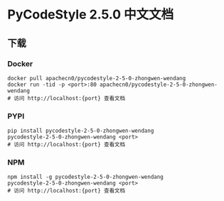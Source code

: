 # PyCodeStyle 2.5.0 中文文档

## 下载

### Docker

```
docker pull apachecn0/pycodestyle-2-5-0-zhongwen-wendang
docker run -tid -p <port>:80 apachecn0/pycodestyle-2-5-0-zhongwen-wendang
# 访问 http://localhost:{port} 查看文档
```

### PYPI

```
pip install pycodestyle-2-5-0-zhongwen-wendang
pycodestyle-2-5-0-zhongwen-wendang <port>
# 访问 http://localhost:{port} 查看文档
```

### NPM

```
npm install -g pycodestyle-2-5-0-zhongwen-wendang
pycodestyle-2-5-0-zhongwen-wendang <port>
# 访问 http://localhost:{port} 查看文档
```